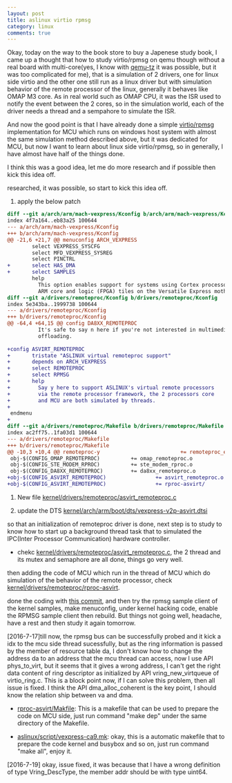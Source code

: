 ```yaml
---
layout: post
title: aslinux virtio rpmsg
category: linux
comments: true
---
```


Okay, today on the way to the book store to buy a Japenese study book, I came up a thought that how to study virtio/rpmsg on qemu though without a real board with multi-core(yes, I know with [qemu-tz](http://www.linaro.org/blog/core-dump/arm-trustzone-qemu/) it was possible, but it was too complicated for me), that is a simulation of 2 drivers, one for linux side virtio and the other one still run as a linux driver but with simulation behavior of the remote processor of the linux, generally it behaves like OMAP M3 core. As in real world such as OMAP CPU, it was the ISR used to notify the event between the 2 cores, so in the simulation world, each of the driver needs a thread and a sempahore to simulate the ISR.

And now the good point is that I have already done a simple [virtio/rpmsg](https://github.com/parai/as/tree/master/com/as.infrastructure/communication/RPmsg) implementation for MCU which runs on windows host system with almost the same simulation method described above, but it was dedicated for MCU, but now I want to learn about linux side virtio/rpmsg, so in generally, I have almost have half of the things done.

I think this was a good idea, let me do more research and if possible then kick this idea off.

researched, it was possible, so start to kick this idea off.

1. apply the below patch

```patch
diff --git a/arch/arm/mach-vexpress/Kconfig b/arch/arm/mach-vexpress/Kconfig
index 4f7a164..eb83a25 100644
--- a/arch/arm/mach-vexpress/Kconfig
+++ b/arch/arm/mach-vexpress/Kconfig
@@ -21,6 +21,7 @@ menuconfig ARCH_VEXPRESS
        select VEXPRESS_SYSCFG
        select MFD_VEXPRESS_SYSREG
        select PINCTRL
+       select HAS_DMA
+       select SAMPLES
        help
          This option enables support for systems using Cortex processor based
          ARM core and logic (FPGA) tiles on the Versatile Express motherboard,
diff --git a/drivers/remoteproc/Kconfig b/drivers/remoteproc/Kconfig
index 5e343ba..1999738 100644
--- a/drivers/remoteproc/Kconfig
+++ b/drivers/remoteproc/Kconfig
@@ -64,4 +64,15 @@ config DA8XX_REMOTEPROC
          It's safe to say n here if you're not interested in multimedia
          offloading.
 
+config ASVIRT_REMOTEPROC
+       tristate "ASLINUX virtual remoteproc support"
+       depends on ARCH_VEXPRESS
+       select REMOTEPROC
+       select RPMSG
+       help
+         Say y here to support ASLINUX's virtual remote processors 
+         via the remote processor framework, the 2 processors core
+         and MCU are both simulated by threads.
+
 endmenu
+
diff --git a/drivers/remoteproc/Makefile b/drivers/remoteproc/Makefile
index ac2ff75..1fa03d1 100644
--- a/drivers/remoteproc/Makefile
+++ b/drivers/remoteproc/Makefile
@@ -10,3 +10,4 @@ remoteproc-y                          += remoteproc_elf_loader.o
 obj-$(CONFIG_OMAP_REMOTEPROC)          += omap_remoteproc.o
 obj-$(CONFIG_STE_MODEM_RPROC)          += ste_modem_rproc.o
 obj-$(CONFIG_DA8XX_REMOTEPROC)         += da8xx_remoteproc.o
+obj-$(CONFIG_ASVIRT_REMOTEPROC)                += asvirt_remoteproc.o
+obj-$(CONFIG_ASVIRT_REMOTEPROC)                += rproc-asvirt/
```

1. New file [kernel/drivers/remoteproc/asvirt_remoteproc.c](https://github.com/parai/as/blob/1bb1e9118b28afbec4330e2768a7418a74811827/release/aslinux/kernel/drivers/remoteproc/asvirt_remoteproc.c)

2. update the DTS [kernel/arch/arm/boot/dts/vexpress-v2p-asvirt.dtsi](https://github.com/parai/as/blob/1bb1e9118b28afbec4330e2768a7418a74811827/release/aslinux/kernel/arch/arm/boot/dts/vexpress-v2p-asvirt.dtsi)

so that an initialization of remoteproc driver is done, next step is to study to know how to start up a background thread task that to simulated the IPC(Inter Processor Communication) hardware controller.

* chekc [kernel/drivers/remoteproc/asvirt_remoteproc.c](https://github.com/parai/as/blob/126facc16c1af18ba81877685abb5dbc7232840f/release/aslinux/kernel/drivers/remoteproc/asvirt_remoteproc.c), the 2 thread and its mutex and semaphore are all done, things go very well.

then adding the code of MCU which run in the thread of MCU which do simulation of the behavior of the remote processor, check [kernel/drivers/remoteproc/rproc-asvirt](https://github.com/parai/as/blob/e95df67a574ccb1f1da399254b304f2aaaf2ec15/release/aslinux/kernel/drivers/remoteproc/rproc-asvirt).
 
done the coding with [this commit](https://github.com/parai/as/tree/6d6f2e5359bf0624a09c6fa4a666e31708474624), and then try the rpmsg sample client of the kernel samples, make menuconfig, under kernel hacking code, enable the RPMSG sample client then rebuild. But things not going well, headache, have a rest and then study it again tomorrow.

[2016-7-17]till now, the rpmsg bus can be successfully probed and it kick a idx to the mcu side thread sucessfully, but as the ring information is passed by the member of resource table da, I don't know how to change the address da to an address that the mcu thread can access, now I use API phys\_to\_virt, but it seems that it gives a wrong address, I can't get the right data content of ring descriptor as initialized by API vring\_new\_virtqueue of virtio\_ring.c. This is a block point now, if I can solve this problem, then all issue is fixed. I think the API dma\_alloc\_coherent is the key point, I should know the relation ship between va and dma.

* [rproc-asvirt/Makfile](https://github.com/parai/as/blob/master/release/aslinux/kernel/drivers/remoteproc/rproc-asvirt/Makefile): This is a makefile that can be used to prepare the code on MCU side, just run command "make dep" under the same directory of the Makefile.

* [aslinux/script/vexpress-ca9.mk](https://github.com/parai/as/blob/master/release/aslinux/script/vexpress-ca9.mk): okay, this is a automatic makefile that to prepare the code kernel and busybox and so on, just run command "make all", enjoy it.

[2016-7-19] okay, issue fixed, it was because that I have a wrong definition of type Vring_DescType, the member addr should be with type uint64.



